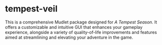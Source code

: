 # tempest-veil
This is a comprehensive Mudlet package designed for *A Tempest Season*. It offers a customizable and intuitive GUI that enhances your gameplay experience, alongside a variety of quality-of-life improvements and features aimed at streamlining and elevating your adventure in the game.
